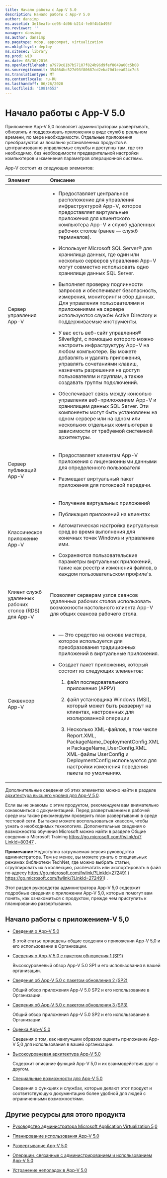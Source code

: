 ```yaml
---
title: Начало работы с App-V 5.0
description: Начало работы с App-V 5.0
author: dansimp
ms.assetid: 3e16eafb-ce95-4d06-b214-fe0f4b1b495f
ms.reviewer: ''
manager: dansimp
ms.author: dansimp
ms.pagetype: mdop, appcompat, virtualization
ms.mktglfcycl: deploy
ms.sitesec: library
ms.prod: w10
ms.date: 08/30/2016
ms.openlocfilehash: a7979c81b7b57107f824b96d9fef8049a00c5b08
ms.sourcegitcommit: 354664bc527d93f80687cd2eba70d1eea024c7c3
ms.translationtype: MT
ms.contentlocale: ru-RU
ms.lasthandoff: 06/26/2020
ms.locfileid: "10814552"
---
```

# Начало работы с App-V 5.0


Приложение App-V 5,0 позволяет администраторам развертывать, обновлять и поддерживать приложения в виде служб в реальном времени, по мере необходимости. Отдельные приложения преобразуются из локально установленных продуктов в централизованно управляемые службы и доступны там, где это необходимо, без необходимости предварительной настройки компьютеров и изменения параметров операционной системы.

App-V состоит из следующих элементов:

<table>
<colgroup>
<col width="50%" />
<col width="50%" />
</colgroup>
<thead>
<tr class="header">
<th align="left">Элемент</th>
<th align="left">Описание</th>
</tr>
</thead>
<tbody>
<tr class="odd">
<td align="left"><p>Сервер управления App-V</p></td>
<td align="left"><ul>
<li><p>Предоставляет центральное расположение для управления инфраструктурой App-V, которое предоставляет виртуальные приложения для клиентского компьютера App-V и служб удаленных рабочих столов (ранее — служб терминалов).</p></li>
<li><p>Использует Microsoft SQL Server® для хранилища данных, где один или несколько серверов управления App-V могут совместно использовать одно хранилище данных SQL Server.</p></li>
<li><p>Выполняет проверку подлинности запросов и обеспечивает безопасность, измерения, мониторинг и сбор данных. Для управления пользователями и приложениями на сервере используются службы Active Directory и поддерживаемые инструменты.</p></li>
<li><p>У вас есть веб-сайт управления® Silverlight, с помощью которого можно настроить инфраструктуру App-V на любом компьютере. Вы можете добавлять и удалять приложения, управлять сочетаниями клавиш, назначать разрешения на доступ пользователям и группам, а также создавать группы подключений.</p></li>
<li><p>Обеспечивает связь между консолью управления веб-приложением App-V и хранилищем данных SQL Server. Эти компоненты могут быть установлены на одном сервере или на одном или нескольких отдельных компьютерах в зависимости от требуемой системной архитектуры.</p></li>
</ul></td>
</tr>
<tr class="even">
<td align="left"><p>Сервер публикаций App-V</p></td>
<td align="left"><ul>
<li><p>Предоставляет клиентам App-V приложения с лицензионными данными для определенного пользователя</p></li>
<li><p>Размещает виртуальный пакет приложения для потоковой передачи.</p></li>
</ul></td>
</tr>
<tr class="odd">
<td align="left"><p>Классическое приложение App-V</p></td>
<td align="left"><ul>
<li><p>Получение виртуальных приложений</p></li>
<li><p>Публикация приложений на клиентах</p></li>
<li><p>Автоматическая настройка виртуальных сред во время выполнения для конечных точек Windows и управление ими.</p></li>
<li><p>Сохраняются пользовательские параметры виртуальных приложений, такие как реестр и изменения файлов, в каждом пользовательском профиле&#39;s.</p></li>
</ul></td>
</tr>
<tr class="even">
<td align="left"><p>Клиент служб удаленных рабочих столов (RDS) для App-V</p></td>
<td align="left"><p>Позволяет серверам узлов сеансов удаленных рабочих столов использовать возможности настольного клиента App-V для общих сеансов рабочего стола.</p></td>
</tr>
<tr class="odd">
<td align="left"><p>Секвенсор App-V</p></td>
<td align="left"><ul>
<li><p>— Это средство на основе мастера, которое используется для преобразования традиционных приложений в виртуальные приложения.</p></li>
<li><p>Создает пакет приложения, который состоит из следующих элементов:</p>
<ol>
<li><p>файл последовательного приложения (APPV)</p></li>
<li><p>файл установщика Windows (MSI), который может быть развернут на клиентах, настроенных для изолированной операции</p></li>
<li><p>Несколько XML-файлов, в том числе Report.XML, PackageName_DeploymentConfig.XML и PackageName_UserConfig.XML. XML-файлы UserConfig и DeploymentConfig используются для настройки изменения поведения пакета по умолчанию.</p></li>
</ol></li>
</ul></td>
</tr>
</tbody>
</table>

 

Дополнительные сведения об этих элементах можно найти в разделе [архитектура высшего уровня для App-V 5,0](high-level-architecture-for-app-v-50.md).

Если вы не знакомы с этим продуктом, рекомендуем вам внимательно ознакомиться с документацией. Перед развертыванием в рабочей среде мы также рекомендуем проверить план развертывания в среде тестовой сети. Вы также можете воспользоваться классом, чтобы узнать о необходимых технологиях. Дополнительные сведения о возможностях обучения Microsoft можно найти в разделе Общие сведения о Microsoft Training <https://go.microsoft.com/fwlink/p/?LinkId=80347> .

**Примечание**  Недоступна загружаемая версия руководства администратора. Тем не менее, вы можете узнать о специальных режимах библиотеки TechNet, где можно выбрать статьи, сгруппировать их в коллекцию, распечатать или экспортировать в файл по адресу <https://go.microsoft.com/fwlink/?LinkId=272491> ( https://go.microsoft.com/fwlink/?LinkId=272491) .

 

Этот раздел руководства администратора App-V 5,0 содержит подробные сведения о приложении App-V 5,0, которые помогут вам понять, как ознакомиться с продуктом, прежде чем приступить к планированию развертывания.

## Начало работы с приложением-V 5,0


-   [Сведения о App-V 5.0](about-app-v-50.md)

    В этой статье приведены общие сведения о приложении App-V 5,0 и его использовании в Организации.

-   [Сведения о App-V 5.0 с пакетом обновления 1 (SP1)](about-app-v-50-sp1.md)

    Высокоуровневый обзор App-V 5.0 SP1 и его использования в вашей организации.

-   [Сведения об App-V 5.0 с пакетом обновления 2 (SP2)](about-app-v-50-sp2.md)

    Общий обзор приложения App-V 5.0 SP2 и его использование в Организации.

-   [Сведения об App-V 5.0 с пакетом обновления 3 (SP3)](about-app-v-50-sp3.md)

    Общий обзор приложения App-V 5.0 SP2 и его использование в Организации.

-   [Оценка App-V 5.0](evaluating-app-v-50.md)

    Сведения о том, как наилучшим образом оценить приложение App-V 5,0 для использования в вашей организации.

-   [Высокоуровневая архитектура App-V 5.0](high-level-architecture-for-app-v-50.md)

    Содержит описание функций App-V 5,0 и их взаимодействия друг с другом.

-   [Специальные возможности для App-V 5.0](accessibility-for-app-v-50.md)

    Сведения о функциях и службах, которые делают этот продукт и соответствующую документацию более удобной для людей с ограниченными возможностями.

## <a href="" id="other-resources-for-this-product-"></a>Другие ресурсы для этого продукта


-   [Руководство администратора Microsoft Application Virtualization 5,0](microsoft-application-virtualization-50-administrators-guide.md)

-   [Планирование использования App-V 5.0](planning-for-app-v-50-rc.md)

-   [Развертывание App-V 5.0](deploying-app-v-50.md)

-   [Операции, связанные с администрированием и использованием App-V 5.0](operations-for-app-v-50.md)

-   [Устранение неполадок в App-V 5.0](troubleshooting-app-v-50.md)






 

 






